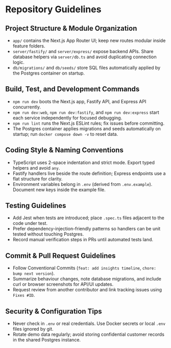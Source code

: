 # Repository Guidelines

## Project Structure & Module Organization

- `app/` contains the Next.js App Router UI; keep new routes modular inside feature folders.
- `server/fastify/` and `server/express/` expose backend APIs. Share database helpers via `server/db.ts` and avoid duplicating connection logic.
- `db/migrations/` and `db/seeds/` store SQL files automatically applied by the Postgres container on startup.

## Build, Test, and Development Commands

- `npm run dev` boots the Next.js app, Fastify API, and Express API concurrently.
- `npm run dev:web`, `npm run dev:fastify`, and `npm run dev:express` start each service independently for focused debugging.
- `npm run lint` runs the Next.js ESLint rules; fix issues before committing.
- The Postgres container applies migrations and seeds automatically on startup; run `docker compose down -v` to reset data.

## Coding Style & Naming Conventions

- TypeScript uses 2-space indentation and strict mode. Export typed helpers and avoid `any`.
- Fastify handlers live beside the route definition; Express endpoints use a flat structure for clarity.
- Environment variables belong in `.env` (derived from `.env.example`). Document new keys inside the example file.

## Testing Guidelines

- Add Jest when tests are introduced; place `.spec.ts` files adjacent to the code under test.
- Prefer dependency-injection-friendly patterns so handlers can be unit tested without touching Postgres.
- Record manual verification steps in PRs until automated tests land.

## Commit & Pull Request Guidelines

- Follow Conventional Commits (`feat: add insights timeline`, `chore: bump next version`).
- Summarize behaviour changes, note database migrations, and include curl or browser screenshots for API/UI updates.
- Request review from another contributor and link tracking issues using `Fixes #ID`.

## Security & Configuration Tips

- Never check in `.env` or real credentials. Use Docker secrets or local `.env` files ignored by git.
- Rotate demo data regularly; avoid storing confidential customer records in the shared Postgres instance.
